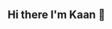 ## Hi there I'm Kaan 👋

<!--
**ekrrkaan/ekrrkaan** is a ✨ _special_ ✨ repository because its `README.md` (this file) appears on your GitHub profile.

Here are some ideas to get you started:

- 🔭 I’m currently working on Game Development especially Unity 3D and C# 
- 🌱 I’m currently learning advanced Unity 3D

# Contact

[LinkedIn](https://www.linkedin.com/in/kaan-eker-961b7b208/)
